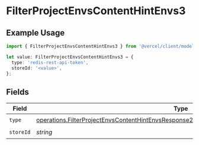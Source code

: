 # FilterProjectEnvsContentHintEnvs3

## Example Usage

```typescript
import { FilterProjectEnvsContentHintEnvs3 } from '@vercel/client/models/operations';

let value: FilterProjectEnvsContentHintEnvs3 = {
  type: 'redis-rest-api-token',
  storeId: '<value>',
};
```

## Fields

| Field     | Type                                                                                                                                                                                                       | Required           | Description |
| --------- | ---------------------------------------------------------------------------------------------------------------------------------------------------------------------------------------------------------- | ------------------ | ----------- |
| `type`    | [operations.FilterProjectEnvsContentHintEnvsResponse200ApplicationJSONResponseBody2Envs3Type](../../models/operations/filterprojectenvscontenthintenvsresponse200applicationjsonresponsebody2envs3type.md) | :heavy_check_mark: | N/A         |
| `storeId` | _string_                                                                                                                                                                                                   | :heavy_check_mark: | N/A         |
